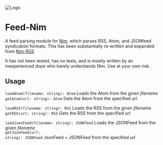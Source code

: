 ![Logo](logo.png)
# Feed-Nim
A feed parsing module for [Nim](https://nim-lang.org), which parses RSS, Atom, and JSONfeed syndication formats. This has been substantially re-written and expanded from [Nim-RSS](https://github.com/achesak/nim-rss)

It has not been tested, has no tests, and is mostly written by an inexperienced dope who barely understands Nim. Use at your own risk.

## Usage

<code>loadAtom(filename: string): Atom</code> Loads the Atom from the given _filename_<br>
<code>getAtom(url: string): Atom</code> Gets the Atom from the specified _url_<br>

<code>loadRSS(filename: string): RSS</code> Loads the RSS from the given _filename_<br>
<code>getRSS(url: string): RSS</code> Gets the RSS from the specified _url_<br>

<code>loadJsonFeed(filename: string): JSONfeed</code> Loads the JSONFeed from the given _filename_<br>
<code>getJsonFeed(url: string): JSONfeed</code> JsonFeed = JSONFeed from the specified _url_<br>